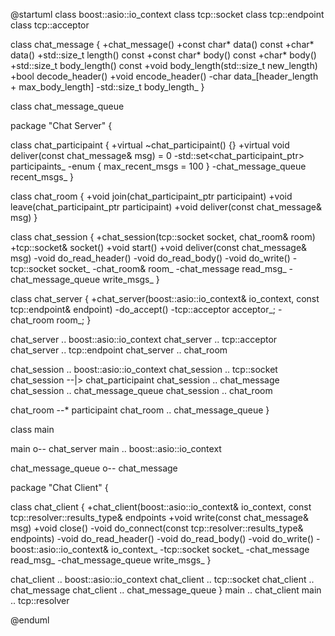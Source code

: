 @startuml
class boost::asio::io_context
class tcp::socket
class tcp::endpoint
class tcp::acceptor

class chat_message {
  +chat_message()
  +const char* data() const
  +char* data()
  +std::size_t length() const
  +const char* body() const
  +char* body()
  +std::size_t body_length() const
  +void body_length(std::size_t new_length)
  +bool decode_header()
  +void encode_header()
  -char data_[header_length + max_body_length]
  -std::size_t body_length_
}

class chat_message_queue

package "Chat Server" {

class chat_participaint {
  +virtual ~chat_participaint() {}
  +virtual void deliver(const chat_message& msg) = 0
  -std::set<chat_participaint_ptr> participaints_
  -enum { max_recent_msgs = 100 }
  -chat_message_queue recent_msgs_
}

class chat_room {
  +void join(chat_participaint_ptr participaint)
  +void leave(chat_participaint_ptr participaint)
  +void deliver(const chat_message& msg)
}

class chat_session {
  +chat_session(tcp::socket socket, chat_room& room)
  +tcp::socket& socket()
  +void start()
  +void deliver(const chat_message& msg)
  -void do_read_header()
  -void do_read_body()
  -void do_write()
  -tcp::socket socket_
  -chat_room& room_
  -chat_message read_msg_
  -chat_message_queue write_msgs_
}

class chat_server {
  +chat_server(boost::asio::io_context& io_context, const tcp::endpoint& endpoint)
  -do_accept()
  -tcp::acceptor acceptor_;
  -chat_room room_;
}

  chat_server .. boost::asio::io_context
  chat_server .. tcp::acceptor
  chat_server .. tcp::endpoint
  chat_server .. chat_room

  chat_session .. boost::asio::io_context
  chat_session .. tcp::socket
  chat_session --|> chat_participaint
  chat_session .. chat_message
  chat_session .. chat_message_queue
  chat_session .. chat_room

  chat_room --* participaint
  chat_room .. chat_message_queue
}

class main

main o-- chat_server
main .. boost::asio::io_context

chat_message_queue o-- chat_message

package "Chat Client" {

  class chat_client {
    +chat_client(boost::asio::io_context& io_context, const tcp::resolver::results_type& endpoints
    +void write(const chat_message& msg)
    +void close()
    -void do_connect(const tcp::resolver::results_type& endpoints)
    -void do_read_header()
    -void do_read_body()
    -void do_write()
    -boost::asio::io_context& io_context_
    -tcp::socket socket_
    -chat_message read_msg_
    -chat_message_queue write_msgs_
  }

  chat_client .. boost::asio::io_context
  chat_client .. tcp::socket
  chat_client .. chat_message
  chat_client .. chat_message_queue
}
main .. chat_client
main .. tcp::resolver

@enduml
